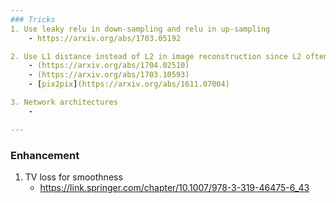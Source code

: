 ```yaml
---
### Tricks
1. Use leaky relu in down-sampling and relu in up-sampling 
    - https://arxiv.org/abs/1703.05192

2. Use L1 distance instead of L2 in image reconstruction since L2 often leads blurriness
    - (https://arxiv.org/abs/1704.02510)
    - (https://arxiv.org/abs/1703.10593)
    - [pix2pix](https://arxiv.org/abs/1611.07004)

3. Network architectures
    - 

---
```

### Enhancement
1. TV loss for smoothness
    - https://link.springer.com/chapter/10.1007/978-3-319-46475-6_43